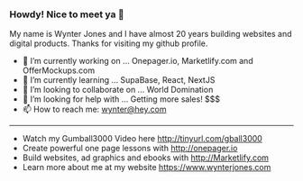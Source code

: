 ### Howdy! Nice to meet ya 👋

My name is Wynter Jones and I have almost 20 years building websites and digital products. Thanks for visiting my github profile.

- 🔭 I’m currently working on ... Onepager.io, Marketlify.com and OfferMockups.com
- 🌱 I’m currently learning ... SupaBase, React, NextJS
- 👯 I’m looking to collaborate on ... World Domination
- 🤔 I’m looking for help with ... Getting more sales! $$$
- 📫 How to reach me: wynter@hey.com

-----

- Watch my Gumball3000 Video here  http://tinyurl.com/gball3000
- Create powerful one page lessons with http://onepager.io 
- Build websites, ad graphics and ebooks with http://Marketlify.com
- Learn more about me at my website https://www.wynterjones.com
